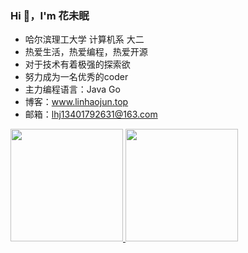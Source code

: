 ### Hi 👋，I'm 花未眠
 
- 哈尔滨理工大学 计算机系 大二
- 热爱生活，热爱编程，热爱开源
- 对于技术有着极强的探索欲
- 努力成为一名优秀的coder
- 主力编程语言：Java Go
- 博客：www.linhaojun.top
- 邮箱：lhj13401792631@163.com

<a href="https://github.com/linhaojun857" target="_blank">
  <img height="180em" src="https://github-readme-stats-eight-theta.vercel.app/api?username=linhaojun857&show_icons=true&theme=algolia&include_all_commits=true&count_private=true"/>
  <img height="180em" src="https://github-readme-stats-eight-theta.vercel.app/api/top-langs/?username=linhaojun857&layout=compact&langs_count=8&theme=algolia"/>
</a>
